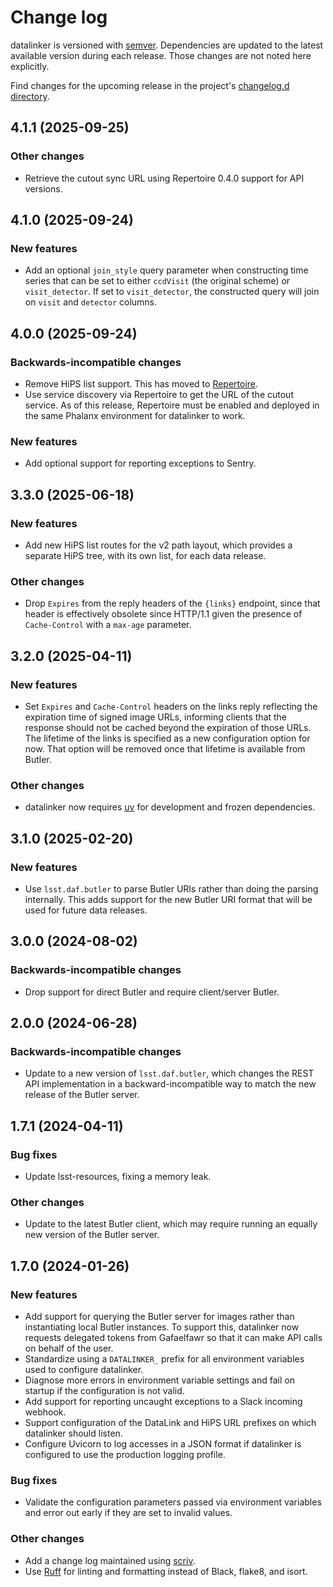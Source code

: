 # Change log

datalinker is versioned with [semver](https://semver.org/). Dependencies are updated to the latest available version during each release. Those changes are not noted here explicitly.

Find changes for the upcoming release in the project's [changelog.d directory](https://github.com/lsst-sqre/datalinker/tree/main/changelog.d/).

<!-- scriv-insert-here -->

<a id='changelog-4.1.1'></a>
## 4.1.1 (2025-09-25)

### Other changes

- Retrieve the cutout sync URL using Repertoire 0.4.0 support for API versions.

<a id='changelog-4.1.0'></a>
## 4.1.0 (2025-09-24)

### New features

- Add an optional `join_style` query parameter when constructing time series that can be set to either `ccdVisit` (the original scheme) or `visit_detector`. If set to `visit_detector`, the constructed query will join on `visit` and `detector` columns.

<a id='changelog-4.0.0'></a>
## 4.0.0 (2025-09-24)

### Backwards-incompatible changes

- Remove HiPS list support. This has moved to [Repertoire](https://repertoire.lsst.io/).
- Use service discovery via Repertoire to get the URL of the cutout service. As of this release, Repertoire must be enabled and deployed in the same Phalanx environment for datalinker to work.

### New features

- Add optional support for reporting exceptions to Sentry.

<a id='changelog-3.3.0'></a>
## 3.3.0 (2025-06-18)

### New features

- Add new HiPS list routes for the v2 path layout, which provides a separate HiPS tree, with its own list, for each data release.

### Other changes

- Drop `Expires` from the reply headers of the `{links}` endpoint, since that header is effectively obsolete since HTTP/1.1 given the presence of `Cache-Control` with a `max-age` parameter.

<a id='changelog-3.2.0'></a>
## 3.2.0 (2025-04-11)

### New features

- Set `Expires` and `Cache-Control` headers on the links reply reflecting the expiration time of signed image URLs, informing clients that the response should not be cached beyond the expiration of those URLs. The lifetime of the links is specified as a new configuration option for now. That option will be removed once that lifetime is available from Butler.

### Other changes

- datalinker now requires [uv](https://docs.astral.sh/uv/) for development and frozen dependencies.

<a id='changelog-3.1.0'></a>
## 3.1.0 (2025-02-20)

### New features

- Use `lsst.daf.butler` to parse Butler URIs rather than doing the parsing internally. This adds support for the new Butler URI format that will be used for future data releases.

<a id='changelog-3.0.0'></a>
## 3.0.0 (2024-08-02)

### Backwards-incompatible changes

- Drop support for direct Butler and require client/server Butler.

<a id='changelog-2.0.0'></a>
## 2.0.0 (2024-06-28)

### Backwards-incompatible changes

- Update to a new version of `lsst.daf.butler`, which changes the REST API implementation in a backward-incompatible way to match the new release of the Butler server.

<a id='changelog-1.7.1'></a>
## 1.7.1 (2024-04-11)

### Bug fixes

- Update lsst-resources, fixing a memory leak.

### Other changes

- Update to the latest Butler client, which may require running an equally new version of the Butler server.

<a id='changelog-1.7.0'></a>
## 1.7.0 (2024-01-26)

### New features

- Add support for querying the Butler server for images rather than instantiating local Butler instances. To support this, datalinker now requests delegated tokens from Gafaelfawr so that it can make API calls on behalf of the user.
- Standardize using a `DATALINKER_` prefix for all environment variables used to configure datalinker.
- Diagnose more errors in environment variable settings and fail on startup if the configuration is not valid.
- Add support for reporting uncaught exceptions to a Slack incoming webhook.
- Support configuration of the DataLink and HiPS URL prefixes on which datalinker should listen.
- Configure Uvicorn to log accesses in a JSON format if datalinker is configured to use the production logging profile.

### Bug fixes

- Validate the configuration parameters passed via environment variables and error out early if they are set to invalid values.

### Other changes

- Add a change log maintained using [scriv](https://scriv.readthedocs.io/en/latest/).
- Use [Ruff](https://docs.astral.sh/ruff/) for linting and formatting instead of Black, flake8, and isort.
